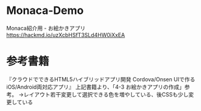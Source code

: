 # Monaca-Demo
Monaca紹介用 - お絵かきアプリ
https://hackmd.io/uzXcbHSfT3SLd4HW0iXxEA

# 参考書籍
『クラウドでできるHTML5ハイブリッドアプリ開発 Cordova/Onsen UIで作るiOS/Android両対応アプリ』
上記書籍より、「4-3 お絵かきアプリの作成」参考。
→レイアウト若干変更して選択できる色を増やしている、後CSSも少し変更している


